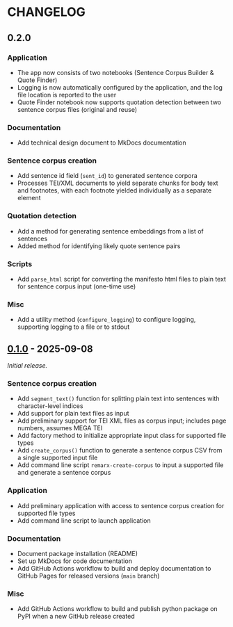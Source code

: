 # CHANGELOG

## 0.2.0

### Application

- The app now consists of two notebooks (Sentence Corpus Builder & Quote Finder)
- Logging is now automatically configured by the application, and the log file location is reported to the user
- Quote Finder notebook now supports quotation detection between two sentence corpus files (original and reuse)

### Documentation

- Add technical design document to MkDocs documentation

### Sentence corpus creation

- Add sentence id field (`sent_id`) to generated sentence corpora
- Processes TEI/XML documents to yield separate chunks for body text and footnotes, with each footnote yielded individually as a separate element

### Quotation detection

- Add a method for generating sentence embeddings from a list of sentences
- Added method for identifying likely quote sentence pairs

### Scripts

- Add `parse_html` script for converting the manifesto html files to plain text for sentence corpus input (one-time use)

### Misc

- Add a utility method (`configure_logging`) to configure logging, supporting logging to a file or to stdout

## [0.1.0] - 2025-09-08

_Initial release._

### Sentence corpus creation

- Add `segment_text()` function for splitting plain text into sentences with character-level indices
- Add support for plain text files as input
- Add preliminary support for TEI XML files as corpus input; includes page numbers, assumes MEGA TEI
- Add factory method to initialize appropriate input class for supported file types
- Add `create_corpus()` function to generate a sentence corpus CSV from a single supported input file
- Add command line script `remarx-create-corpus` to input a supported file and generate a sentence corpus

### Application

- Add preliminary application with access to sentence corpus creation for supported file types
- Add command line script to launch application

### Documentation

- Document package installation (README)
- Set up MkDocs for code documentation
- Add GitHub Actions workflow to build and deploy documentation to GitHub Pages for released versions (`main` branch)

### Misc

- Add GitHub Actions workflow to build and publish python package on PyPI when a new GitHub release created

[0.1.0]: https://github.com/Princeton-CDH/remarx/tree/0.1
